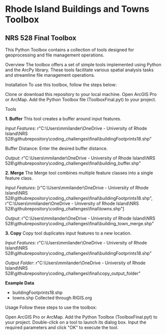 # Rhode Island Buildings and Towns Toolbox
## NRS 528 Final Toolbox 

This Python Toolbox contains a collection of tools designed for geoprocessing and file management operations. 

Overview
The toolbox offers a set of simple tools implemented using Python and the ArcPy library. These tools facilitate various spatial analysis tasks and streamline file management operations.

Installation
To use this toolbox, follow the steps below:

Clone or download this repository to your local machine.
Open ArcGIS Pro or ArcMap.
Add the Python Toolbox file (ToolboxFinal.pyt) to your project.

Tools

**1. Buffer**
This tool creates a buffer around input features.

*Input Features*: r"C:\Users\mmilander\OneDrive - University of Rhode Island\NRS 528\githubrepository\coding_challenges\final\buildingFootprints18.shp"

Buffer Distance: Enter the desired buffer distance.

*Output*: r"C:\Users\mmilander\OneDrive - University of Rhode Island\NRS 528\githubrepository\coding_challenges\final\building_buffer.shp"

**2. Merge**
The Merge tool combines multiple feature classes into a single feature class.

*Input Features*: [r"C:\Users\mmilander\OneDrive - University of Rhode Island\NRS 528\githubrepository\coding_challenges\final\buildingFootprints18.shp", r"C:\Users\mmilander\OneDrive - University of Rhode Island\NRS 528\githubrepository\coding_challenges\final\towns.shp"]

*Output*: r"C:\Users\mmilander\OneDrive - University of Rhode Island\NRS 528\githubrepository\coding_challenges\final\building_town_merge.shp"

**3. Copy**
Copy tool duplicates input features to a new location.

*Input Features*: r"C:\Users\mmilander\OneDrive - University of Rhode Island\NRS 528\githubrepository\coding_challenges\final\buildingFootprints18.shp"

*Output Folder*: r"C:\Users\mmilander\OneDrive - University of Rhode Island\NRS 528\githubrepository\coding_challenges\final\copy_output_folder"

**Example Data**
- buildingFootprints18.shp
- towns.shp
Collected through RIGIS.org


Usage
Follow these steps to use the toolbox:

Open ArcGIS Pro or ArcMap.
Add the Python Toolbox (ToolboxFinal.pyt) to your project.
Double-click on a tool to launch its dialog box.
Input the required parameters and click "OK" to execute the tool.
